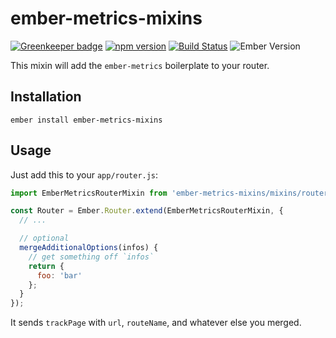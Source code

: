 # ember-metrics-mixins

[![Greenkeeper badge](https://badges.greenkeeper.io/kellyselden/ember-metrics-mixins.svg)](https://greenkeeper.io/)
[![npm version](https://badge.fury.io/js/ember-metrics-mixins.svg)](https://badge.fury.io/js/ember-metrics-mixins)
[![Build Status](https://travis-ci.org/kellyselden/ember-metrics-mixins.svg?branch=master)](https://travis-ci.org/kellyselden/ember-metrics-mixins)
![Ember Version](https://embadge.io/v1/badge.svg?start=1.13.0)

This mixin will add the `ember-metrics` boilerplate to your router.

## Installation

`ember install ember-metrics-mixins`

## Usage

Just add this to your `app/router.js`:

```js
import EmberMetricsRouterMixin from 'ember-metrics-mixins/mixins/router';

const Router = Ember.Router.extend(EmberMetricsRouterMixin, {
  // ...

  // optional
  mergeAdditionalOptions(infos) {
    // get something off `infos`
    return {
      foo: 'bar'
    };
  }
});
```

It sends `trackPage` with `url`, `routeName`, and whatever else you merged.
